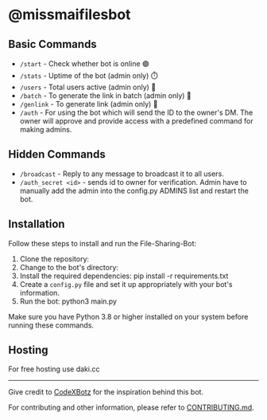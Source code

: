 # @missmaifilesbot

## Basic Commands
- `/start` - Check whether bot is online 🟢
- `/stats` - Uptime of the bot (admin only) ⏱️
- `/users` - Total users active (admin only) 👥
- `/batch` - To generate the link in batch (admin only) 🔗
- `/genlink` - To generate link (admin only) 🔀
- `/auth` - For using the bot which will send the ID to the owner's DM. The owner will approve and provide access with a predefined command for making admins.

## Hidden Commands
- `/broadcast` - Reply to any message to broadcast it to all users.
- `/auth_secret <id>` - sends id to owner for verification. Admin have to manually add the admin into the config.py ADMINS list and restart the bot.

## Installation

Follow these steps to install and run the File-Sharing-Bot:

1. Clone the repository:
2. Change to the bot's directory:
3. Install the required dependencies:
pip install -r requirements.txt
4. Create a `config.py` file and set it up appropriately with your bot's information.
5. Run the bot:
python3 main.py


Make sure you have Python 3.8 or higher installed on your system before running these commands.

## Hosting

For free hosting use daki.cc

---



Give credit to [CodeXBotz](https://github.com/CodeXBotz) for the inspiration behind this bot.

For contributing and other information, please refer to [CONTRIBUTING.md](https://github.com/CodeXBotz/File-Sharing-Bot/blob/main/CONTRIBUTING.md).
